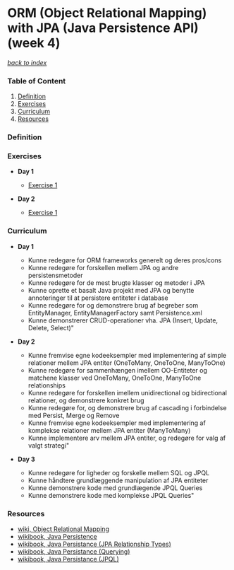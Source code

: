 <link rel="stylesheet" href="https://cdnjs.cloudflare.com/ajax/libs/font-awesome/4.7.0/css/font-awesome.min.css">

# ORM (Object Relational Mapping) with JPA (Java Persistence API) (week 4)

[*back to index*](../index.md)

<div class="sidebar"> 
 <h3 id="sb-title">Table of Content</h3>
 <ol>
  <li> <a class="toc-ref" href="#definition">Definition</a> </li>
  <li> <a class="toc-ref" href="#exercises">Exercises</a> </li>
  <li> <a class="toc-ref" href="#curriculum">Curriculum</a> </li>
  <li> <a class="toc-ref" href="#resources">Resources</a> </li>
 </ol>
  
  <div id="sidebar-bars"><i class="fa fa-bars"></i></div>

</div>

### Definition

### Exercises
* **Day 1**
  * [Exercise 1](w4-exercises/w4d1e1.md)
  
* **Day 2**
  * [Exercise 1](w4-exercises/w4d2e1.md)

### Curriculum
* **Day 1**
  * Kunne redegøre for ORM frameworks generelt og deres pros/cons
  * Kunne redegøre for forskellen mellem JPA og andre persistensmetoder
  * Kunne redegøre for de mest brugte klasser og metoder i JPA
  * Kunne oprette et basalt Java projekt med JPA og benytte annoteringer til at persistere entiteter i database
  * Kunne redegøre for og demonstrere brug af begreber som EntityManager, EntityManagerFactory samt  Persistence.xml
  * Kunne demonstrerer CRUD-operationer vha. JPA (Insert, Update, Delete, Select)"

* **Day 2**
  * Kunne fremvise egne kodeeksempler med implementering af simple relationer mellem JPA entiter (OneToMany, OneToOne, ManyToOne)
  * Kunne redegøre for sammenhængen imellem OO-Entiteter og matchene klasser ved OneToMany, OneToOne, ManyToOne relationships
  * Kunne redegøre for forskellen imellem unidirectional og bidirectional relationer, og demonstrere konkret brug
  * Kunne redegøre for, og demonstrere brug af cascading i forbindelse med Persist, Merge og Remove
  * Kunne fremvise egne kodeeksempler med implementering af komplekse relationer mellem JPA entiter (ManyToMany)
  * Kunne implementere arv mellem JPA entiter, og redegøre for valg af valgt strategi"

* **Day 3**
  * Kunne redegøre for ligheder og forskelle mellem SQL og JPQL
  * Kunne håndtere grundlæggende manipulation af JPA entiteter
  * Kunne demonstrere kode med grundlægende JPQL Queries
  * Kunne demonstrere kode med komplekse JPQL Queries"

### Resources
* [wiki, Object Relational Mapping](https://en.wikipedia.org/wiki/Object-relational_mapping)
* [wikibook, Java Persistence](https://en.wikibooks.org/wiki/Java_Persistence)
* [wikibook, Java Persistance (JPA Relationship Types)](https://en.wikibooks.org/wiki/Java_Persistence/Relationships#JPA_Relationship_Types)
* [wikibook, Java Persistance (Querying)](https://en.wikibooks.org/wiki/Java_Persistence/Querying)
* [wikibook, Java Persistance (JPQL)](https://en.wikibooks.org/wiki/Java_Persistence/JPQL)
